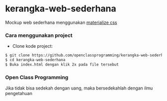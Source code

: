 # kerangka-web-sederhana
Mockup web sederhana menggunakan [materialize css](https://materializecss.com)

### Cara menggunakan project
- Clone kode project:
```bash
$ git clone https://github.com/openclassprogramming/kerangka-web-sederhana
$ cd kerangka-web-sederhana
$ Buka index.html dengan klik 2x pada file tersebut
```

### Open Class Programming
Jika tidak bisa sedekah dengan uang, maka bersedekahlah dengan ilmu pengetahuan
